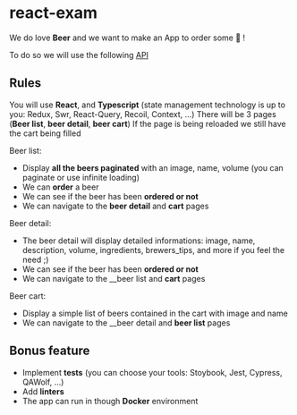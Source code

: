 # react-exam

We do love __Beer__ and we want to make an App to order some :beer: !

To do so we will use the following [API](https://punkapi.com/documentation/v2)

## Rules

You will use __React__, and __Typescript__ (state management technology is up to you: Redux, Swr, React-Query, Recoil, Context, ...)
There will be 3 pages (__Beer list__, __beer detail__, __beer cart__)
If the page is being reloaded we still have the cart being filled

Beer list:
- Display __all the beers paginated__ with an image, name, volume (you can paginate or use infinite loading)
- We can __order__ a beer
- We can see if the beer has been __ordered or not__
- We can navigate to the __beer detail__ and __cart__ pages

Beer detail:
- The beer detail will display detailed informations: image, name, description, volume, ingredients, brewers_tips, and more if you feel the need ;)
- We can see if the beer has been __ordered or not__
- We can navigate to the __beer list and __cart__ pages

Beer cart:
- Display a simple list of beers contained in the cart with image and name
- We can navigate to the __beer detail and __beer list__ pages

## Bonus feature

- Implement __tests__ (you can choose your tools: Stoybook, Jest, Cypress, QAWolf, ...)
- Add __linters__
- The app can run in though __Docker__ environment

